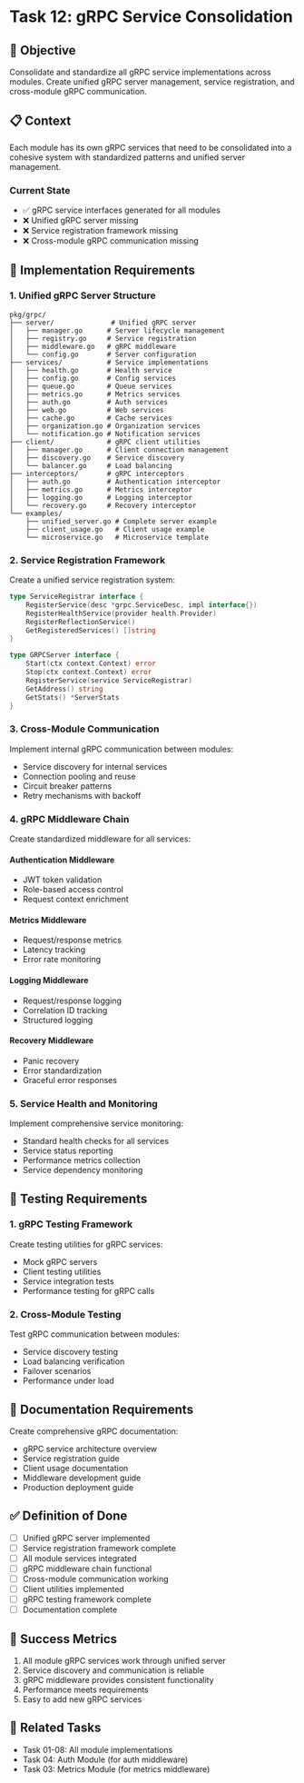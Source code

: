 <!-- file: tasks/12-grpc-service-consolidation.md -->
<!-- version: 1.0.0 -->
<!-- guid: n2o2p2q2-l2m2-5n5o-9j9k-234567890lmn -->

# Task 12: gRPC Service Consolidation

## 🎯 Objective

Consolidate and standardize all gRPC service implementations across modules. Create unified gRPC server management, service registration, and cross-module gRPC communication.

## 📋 Context

Each module has its own gRPC services that need to be consolidated into a cohesive system with standardized patterns and unified server management.

### Current State

- ✅ gRPC service interfaces generated for all modules
- ❌ Unified gRPC server missing
- ❌ Service registration framework missing
- ❌ Cross-module gRPC communication missing

## 🔧 Implementation Requirements

### 1. Unified gRPC Server Structure

```text
pkg/grpc/
├── server/              # Unified gRPC server
│   ├── manager.go      # Server lifecycle management
│   ├── registry.go     # Service registration
│   ├── middleware.go   # gRPC middleware
│   └── config.go       # Server configuration
├── services/           # Service implementations
│   ├── health.go       # Health service
│   ├── config.go       # Config services
│   ├── queue.go        # Queue services
│   ├── metrics.go      # Metrics services
│   ├── auth.go         # Auth services
│   ├── web.go          # Web services
│   ├── cache.go        # Cache services
│   ├── organization.go # Organization services
│   └── notification.go # Notification services
├── client/             # gRPC client utilities
│   ├── manager.go      # Client connection management
│   ├── discovery.go    # Service discovery
│   └── balancer.go     # Load balancing
├── interceptors/       # gRPC interceptors
│   ├── auth.go         # Authentication interceptor
│   ├── metrics.go      # Metrics interceptor
│   ├── logging.go      # Logging interceptor
│   └── recovery.go     # Recovery interceptor
└── examples/
    ├── unified_server.go # Complete server example
    ├── client_usage.go   # Client usage example
    └── microservice.go   # Microservice template
```

### 2. Service Registration Framework

Create a unified service registration system:

```go
type ServiceRegistrar interface {
    RegisterService(desc *grpc.ServiceDesc, impl interface{})
    RegisterHealthService(provider health.Provider)
    RegisterReflectionService()
    GetRegisteredServices() []string
}

type GRPCServer interface {
    Start(ctx context.Context) error
    Stop(ctx context.Context) error
    RegisterService(service ServiceRegistrar)
    GetAddress() string
    GetStats() *ServerStats
}
```

### 3. Cross-Module Communication

Implement internal gRPC communication between modules:

- Service discovery for internal services
- Connection pooling and reuse
- Circuit breaker patterns
- Retry mechanisms with backoff

### 4. gRPC Middleware Chain

Create standardized middleware for all services:

#### Authentication Middleware
- JWT token validation
- Role-based access control
- Request context enrichment

#### Metrics Middleware
- Request/response metrics
- Latency tracking
- Error rate monitoring

#### Logging Middleware
- Request/response logging
- Correlation ID tracking
- Structured logging

#### Recovery Middleware
- Panic recovery
- Error standardization
- Graceful error responses

### 5. Service Health and Monitoring

Implement comprehensive service monitoring:

- Standard health checks for all services
- Service status reporting
- Performance metrics collection
- Service dependency monitoring

## 🧪 Testing Requirements

### 1. gRPC Testing Framework

Create testing utilities for gRPC services:

- Mock gRPC servers
- Client testing utilities
- Service integration tests
- Performance testing for gRPC calls

### 2. Cross-Module Testing

Test gRPC communication between modules:

- Service discovery testing
- Load balancing verification
- Failover scenarios
- Performance under load

## 📖 Documentation Requirements

Create comprehensive gRPC documentation:

- gRPC service architecture overview
- Service registration guide
- Client usage documentation
- Middleware development guide
- Production deployment guide

## ✅ Definition of Done

- [ ] Unified gRPC server implemented
- [ ] Service registration framework complete
- [ ] All module services integrated
- [ ] gRPC middleware chain functional
- [ ] Cross-module communication working
- [ ] Client utilities implemented
- [ ] gRPC testing framework complete
- [ ] Documentation complete

## 🎯 Success Metrics

1. All module gRPC services work through unified server
2. Service discovery and communication is reliable
3. gRPC middleware provides consistent functionality
4. Performance meets requirements
5. Easy to add new gRPC services

## 🔗 Related Tasks

- Task 01-08: All module implementations
- Task 04: Auth Module (for auth middleware)
- Task 03: Metrics Module (for metrics middleware)
